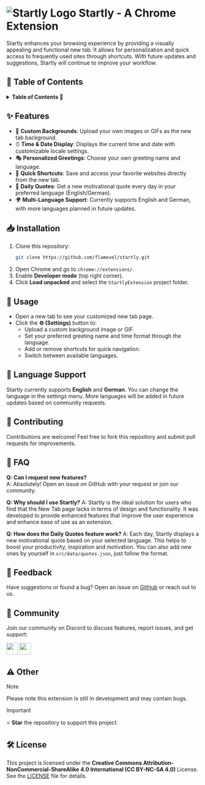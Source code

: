 # ![Startly Logo](src/views/favicon-32x32.png) Startly - A Chrome Extension

Startly enhances your browsing experience by providing a visually appealing and functional new tab. It allows for personalization and quick access to frequently used sites through shortcuts. With future updates and suggestions, Startly will continue to improve your workflow.

## 📜 Table of Contents
<details>
<summary><strong>Table of Contents 📜</strong></summary>

- [✨ Features](#-features)
- [📥 Installation](#-installation)
- [📝 Usage](#-usage)
- [🚀 Language Support](#-language-support)
- [🤝 Contributing](#-contributing)
- [🤔 FAQ](#-faq)
- [💬 Feedback](#-feedback)
- [👥 Community](#-community)
- [⚠️ Other](#-other)
- [🛠️ License](#-license)

</details>

## ✨ Features
- 🌅 **Custom Backgrounds**: Upload your own images or GIFs as the new tab background.
- ⏰ **Time & Date Display**: Displays the current time and date with customizable locale settings.
- 🎭 **Personalized Greetings**: Choose your own greeting name and language.
- 🔗 **Quick Shortcuts**: Save and access your favorite websites directly from the new tab.
- 📝 **Daily Quotes**: Get a new motivational quote every day in your preferred language (English/German).
- 🌍 **Multi-Language Support**: Currently supports English and German, with more languages planned in future updates.

## 📥 Installation
1. Clone this repository:
   ```sh
   git clone https://github.com/flamevel/startly.git
   ```
2. Open Chrome and go to `chrome://extensions/`.
3. Enable **Developer mode** (top right corner).
4. Click **Load unpacked** and select the `StartlyExtension` project folder.

## 📝 Usage
- Open a new tab to see your customized new tab page.
- Click the **⚙️ (Settings)** button to:
  - Upload a custom background image or GIF.
  - Set your preferred greeting name and time format through the language.
  - Add or remove shortcuts for quick navigation.
  - Switch between available languages.

## 🚀 Language Support
Startly currently supports **English** and **German**. You can change the language in the settings menu. More languages will be added in future updates based on community requests.

## 🤝 Contributing
Contributions are welcome! Feel free to fork this repository and submit pull requests for improvements.

## 🤔 FAQ 
**Q: Can I request new features?**  
A: Absolutely! Open an issue on GitHub with your request or join our community.

**Q: Why should I use Startly?**
A: Startly is the ideal solution for users who find that the New Tab page lacks in terms of design and functionality. It was developed to provide enhanced features that improve the user experience and enhance ease of use as an extension.

**Q: How does the Daily Quotes feature work?**
A: Each day, Startly displays a new motivational quote based on your selected language. This helps to boost your productivity, inspiration and motivation. You can also add new ones by yourself in `src/data/quotes.json`, just follow the format.

## 💬 Feedback
Have suggestions or found a bug? Open an issue on [GitHub](https://github.com/flamevel/startly/issues) or reach out to us.

## 👥 Community
Join our community on Discord to discuss features, report issues, and get support:

<div align="left">
  <a href="https://discord.gg/hTrvqqHA3g"><img src="https://ziadoua.github.io/m3-Markdown-Badges/badges/Discord/discord1.svg" height="30"></a>
  <a href="https://github.com/Flamevel"><img src="https://ziadoua.github.io/m3-Markdown-Badges/badges/Github/github3.svg" height="30"></a>
</div>

## ⚠️ Other
> [!NOTE]  
> Please note this extension is still in development and may contain bugs.

> [!IMPORTANT]  
> ⭐ **Star** the repository to support this project.

## 🛠️ License
This project is licensed under the **Creative Commons Attribution-NonCommercial-ShareAlike 4.0 International (CC BY-NC-SA 4.0)** License.  
See the [LICENSE](LICENSE) file for details.